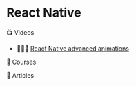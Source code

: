
# React Native

:tv: Videos
- 🌟🌟🌟 [React Native advanced animations](https://www.youtube.com/watch?v=6jxy5wfNpk0&list=PLkOyNuxGl9jxB_ARphTDoOWf5AE1J-x1r)


:movie_camera: Courses

:memo: Articles
